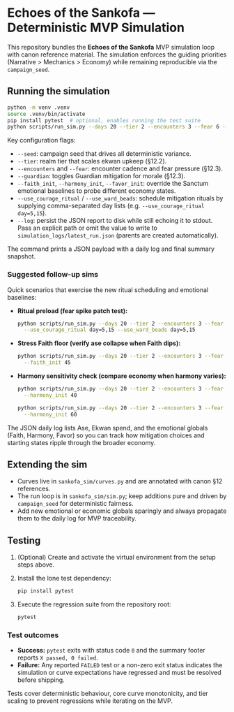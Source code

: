 # Echoes of the Sankofa — Deterministic MVP Simulation

This repository bundles the **Echoes of the Sankofa** MVP simulation loop with canon reference
material. The simulation enforces the guiding priorities (Narrative > Mechanics > Economy) while
remaining reproducible via the `campaign_seed`.

## Running the simulation

```bash
python -m venv .venv
source .venv/bin/activate
pip install pytest  # optional, enables running the test suite
python scripts/run_sim.py --days 20 --tier 2 --encounters 3 --fear 6 --seed 0xA2B94D10
```

Key configuration flags:

- `--seed`: campaign seed that drives all deterministic variance.
- `--tier`: realm tier that scales ekwan upkeep (§12.2).
- `--encounters` and `--fear`: encounter cadence and fear pressure (§12.3).
- `--guardian`: toggles Guardian mitigation for morale (§12.3).
- `--faith_init`, `--harmony_init`, `--favor_init`: override the Sanctum emotional baselines to
  probe different economy states.
- `--use_courage_ritual` / `--use_ward_beads`: schedule mitigation rituals by supplying
  comma-separated day lists (e.g. `--use_courage_ritual day=5,15`).
- `--log`: persist the JSON report to disk while still echoing it to stdout. Pass an explicit path
  or omit the value to write to `simulation_logs/latest_run.json` (parents are created
  automatically).

The command prints a JSON payload with a daily log and final summary snapshot.

### Suggested follow-up sims

Quick scenarios that exercise the new ritual scheduling and emotional baselines:

- **Ritual preload (fear spike patch test):**

  ```bash
  python scripts/run_sim.py --days 20 --tier 2 --encounters 3 --fear 6 --seed 0xA2B94D10 \
    --use_courage_ritual day=5,15 --use_ward_beads day=5,15
  ```

- **Stress Faith floor (verify ase collapse when Faith dips):**

  ```bash
  python scripts/run_sim.py --days 20 --tier 2 --encounters 3 --fear 6 --seed 0xA2B94D10 \
    --faith_init 45
  ```

- **Harmony sensitivity check (compare economy when harmony varies):**

  ```bash
  python scripts/run_sim.py --days 20 --tier 2 --encounters 3 --fear 6 --seed 0xA2B94D10 \
    --harmony_init 40

  python scripts/run_sim.py --days 20 --tier 2 --encounters 3 --fear 6 --seed 0xA2B94D10 \
    --harmony_init 60
  ```

The JSON daily log lists Ase, Ekwan spend, and the emotional globals (Faith, Harmony, Favor) so
you can track how mitigation choices and starting states ripple through the broader economy.

## Extending the sim

- Curves live in `sankofa_sim/curves.py` and are annotated with canon §12 references.
- The run loop is in `sankofa_sim/sim.py`; keep additions pure and driven by `campaign_seed` for
  deterministic fairness.
- Add new emotional or economic globals sparingly and always propagate them to the daily log for
  MVP traceability.

## Testing

1. (Optional) Create and activate the virtual environment from the setup steps above.
2. Install the lone test dependency:

   ```bash
   pip install pytest
   ```

3. Execute the regression suite from the repository root:

   ```bash
   pytest
   ```

### Test outcomes

- **Success:** `pytest` exits with status code `0` and the summary footer reports `X passed, 0 failed`.
- **Failure:** Any reported `FAILED` test or a non-zero exit status indicates the simulation or curve
  expectations have regressed and must be resolved before shipping.

Tests cover deterministic behaviour, core curve monotonicity, and tier scaling to prevent
regressions while iterating on the MVP.
